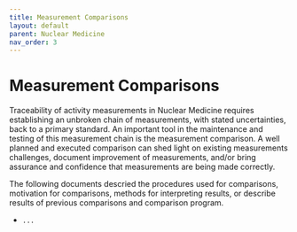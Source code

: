 ```yaml
---
title: Measurement Comparisons
layout: default
parent: Nuclear Medicine
nav_order: 3
---
```


# Measurement Comparisons

Traceability of activity measurements in Nuclear Medicine requires establishing
an unbroken chain of measurements, with stated uncertainties, back to a primary
standard. An important tool in the maintenance and testing of this measurement
chain is the measurement comparison. A well planned and executed comparison can
shed light on existing measurements challenges, document improvement of
measurements, and/or bring assurance and confidence that measurements are being
made correctly.

The following documents descried the procedures used for comparisons, motivation
for comparisons, methods for interpreting results, or describe results of
previous comparisons and comparison program.

- `...`
